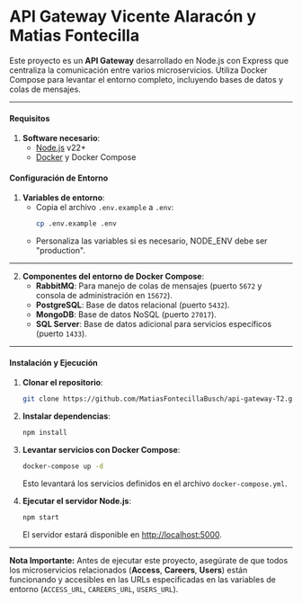 # API Gateway Vicente Alaracón y Matias Fontecilla

Este proyecto es un **API Gateway** desarrollado en Node.js con Express que centraliza la comunicación entre varios microservicios. Utiliza Docker Compose para levantar el entorno completo, incluyendo bases de datos y colas de mensajes.

---

#### Requisitos

1. **Software necesario**:
   - [Node.js](https://nodejs.org/) v22+
   - [Docker](https://www.docker.com/) y Docker Compose

#### Configuración de Entorno

1. **Variables de entorno**:
   - Copia el archivo `.env.example` a `.env`:
     ```bash
     cp .env.example .env
     ```
   - Personaliza las variables si es necesario, NODE_ENV debe ser "production".

---

2. **Componentes del entorno de Docker Compose**:
   - **RabbitMQ**: Para manejo de colas de mensajes (puerto `5672` y consola de administración en `15672`).
   - **PostgreSQL**: Base de datos relacional (puerto `5432`).
   - **MongoDB**: Base de datos NoSQL (puerto `27017`).
   - **SQL Server**: Base de datos adicional para servicios específicos (puerto `1433`).

---

#### Instalación y Ejecución

1. **Clonar el repositorio**:
   ```bash
   git clone https://github.com/MatiasFontecillaBusch/api-gateway-T2.git
   ```

2. **Instalar dependencias**:
   ```bash
   npm install
   ```

3. **Levantar servicios con Docker Compose**:
   ```bash
   docker-compose up -d
   ```

   Esto levantará los servicios definidos en el archivo `docker-compose.yml`.

4. **Ejecutar el servidor Node.js**:
   ```bash
   npm start
   ```

   El servidor estará disponible en [http://localhost:5000](http://localhost:5000).

---

**Nota Importante:**
Antes de ejecutar este proyecto, asegúrate de que todos los microservicios relacionados (**Access**, **Careers**, **Users**) están funcionando y accesibles en las URLs especificadas en las variables de entorno (`ACCESS_URL`, `CAREERS_URL`, `USERS_URL`). 